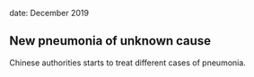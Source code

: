 date: December 2019

## New pneumonia of unknown cause

Chinese authorities starts to treat different cases of pneumonia.